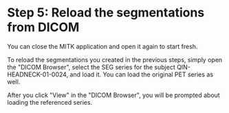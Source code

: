 # Step 5: Reload the segmentations from DICOM

You can close the MITK application and open it again to start fresh.

To reload the segmentations you created in the previous steps, simply open the "DICOM Browser", select the SEG series for the subject QIN-HEADNECK-01-0024, and load it. You can load the original PET series as well.

After you click "View" in the "DICOM Browser", you will be prompted about loading the referenced series.

